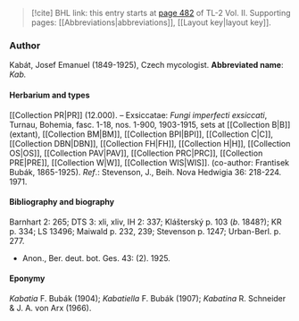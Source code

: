 > [!cite] BHL link: this entry starts at [page 482](https://www.biodiversitylibrary.org/page/33068724) of TL-2 Vol. II.
> Supporting pages: [[Abbreviations|abbreviations]], [[Layout key|layout key]].

### Author

Kabát, Josef Emanuel (1849-1925), Czech mycologist. 
**Abbreviated name**: *Kab.*

#### Herbarium and types

[[Collection PR|PR]] (12.000). – Exsiccatae: *Fungi imperfecti exsiccati*, Turnau, Bohemia, fasc. 1-18, nos. 1-900, 1903-1915, sets at [[Collection B|B]] (extant), [[Collection BM|BM]], [[Collection BPI|BPI]], [[Collection C|C]], [[Collection DBN|DBN]], [[Collection FH|FH]], [[Collection H|H]], [[Collection OS|OS]], [[Collection PAV|PAV]], [[Collection PRC|PRC]], [[Collection PRE|PRE]], [[Collection W|W]], [[Collection WIS|WIS]]. (co-author: Frantisek Bubák, 1865-1925).
*Ref*.: Stevenson, J., Beih. Nova Hedwigia 36: 218-224. 1971.

#### Bibliography and biography

Barnhart 2: 265; DTS 3: xli, xliv, IH 2: 337; Klášterský p. 103 (*b*. 1848?); KR p. 334; LS 13496; Maiwald p. 232, 239; Stevenson p. 1247; Urban-Berl. p. 277.
- Anon., Ber. deut. bot. Ges. 43: (2). 1925.

#### Eponymy

*Kabatia* F. Bubák (1904); *Kabatiella* F. Bubák (1907); *Kabatina* R. Schneider & J. A. von Arx (1966).

